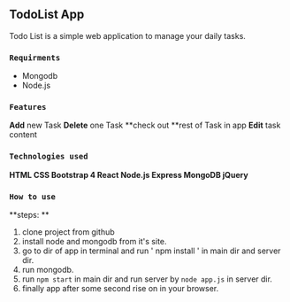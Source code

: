 ## TodoList App

Todo List is a simple web application to manage your daily tasks.

### `Requirments`

- Mongodb
- Node.js

### `Features`

**Add** new Task
**Delete** one Task
**check out **rest of Task in app
**Edit** task content

### `Technologies used`

**HTML
CSS
Bootstrap 4
React
Node.js
Express
MongoDB
jQuery**

### `How to use`

**steps: **

1. clone project from github
2. install node and mongodb from it's site.
3. go to dir of app in terminal and run ' npm install ' in main dir and server dir.
4. run mongodb.
5. run `npm start` in main dir and run server by `node app.js` in server dir.
6. finally app after some second rise on in your browser.
